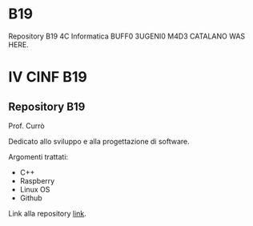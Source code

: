 # B19
Repository B19 4C Informatica
BUFF0 3UGENI0 M4D3
CATALANO WAS HERE.

IV CINF B19
=======

Repository B19
-----------
 
Prof. Currò
 
Dedicato allo sviluppo e alla progettazione di software.

Argomenti trattati:

  * C++
  * Raspberry
  * Linux OS
  * Github
 
Link alla repository [link](https://github.com/4CInformatica/B19/).